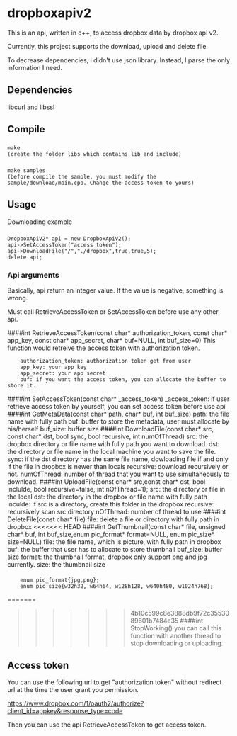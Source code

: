 # dropboxapiv2
This is an api, written in c++, to access dropbox data by dropbox api v2.

Currently, this project supports the download, upload and delete file.

To decrease dependencies, i didn't use json library. Instead, I parse the only information I need.

Dependencies
------
libcurl and libssl

Compile
------
###
    make
    (create the folder libs which contains lib and include)
###
    make samples
    (before compile the sample, you must modify the sample/download/main.cpp. Change the access token to yours)

Usage
------
Downloading example
###
    DropboxApiV2* api = new DropboxApiV2();
    api->SetAccessToken("access token");
    api->DownloadFile("/","./dropbox",true,true,5);
    delete api;
### Api arguments
Basically, api return an integer value. If the value is negative, something is wrong.

Must call RetrieveAccessToken or SetAccessToken before use any other api.

####int RetrieveAccessToken(const char* authorization_token, const char* app_key, const char* app_secret, char* buf=NULL, int buf_size=0)
This function would retreive the access token with authorization token.

        authorization_token: authorization token get from user
        app_key: your app key
        app_secret: your app secret
        buf: if you want the access token, you can allocate the buffer to store it.
####int SetAccessToken(const char* _access_token)
        _access_token: if user retrieve access token by yourself, you can set access token before use api
####int GetMetaData(const char* path, char* buf, int buf_size)
        path: the file name with fully path
        buf: buffer to store the metadata, user must allocate by his/herself
        buf_size: buffer size
####int DownloadFile(const char* src, const char* dst, bool sync, bool recursive, int numOfThread)
        src: the dropbox directory or file name with fully path you want to download.
        dst: the directory or file name in the local machine you want to save the file.
        sync: if the dst directory has the same file name, dowloading file if and only if the file in dropbox is newer than locals
        recursive: download recursively or not.
        numOfThread: number of thread that you want to use simultaneously to download.
####int UploadFile(const char* src,const char* dst, bool inclulde, bool recursive=false, int nOfThread=1);
        src: the directory or file in the local
        dst: the directory  in the dropbox or file name with fully path
        inculde: if src is a directory, create this folder in the dropbox
        recursive: recursively scan src directory
        nOfThread: number of thread to use
####int DeleteFile(const char* file)
        file: delete a file or directory with fully path in dropbox
<<<<<<< HEAD
####int GetThumbnail(const char* file, unsigned char* buf, int buf_size,enum pic_format* format=NULL, enum pic_size* size=NULL)
		file: the file name, which is picture, with fully path in dropbox
		buf: the buffer that user has to allocate to store thumbnail
		buf_size: buffer size
		format: the thumbnail format, dropbox only support png and jpg currently.
		size: the thumbnail size
####
		enum pic_format{jpg,png};
		enum pic_size{w32h32, w64h64, w128h128, w640h480, w1024h768};
=======
>>>>>>> 4b10c599c8e3888db9f72c3553089601b7484e35
####int StopWorking()
you can call this function with another thread to stop downloading or uploading.
        
        
        

   
Access token
------
You can use the following url to get "authorization token" without redirect url at the time the user grant you permission.

https://www.dropbox.com/1/oauth2/authorize?client_id=appkey&response_type=code

Then you can use the api RetrieveAccessToken to get access token.
